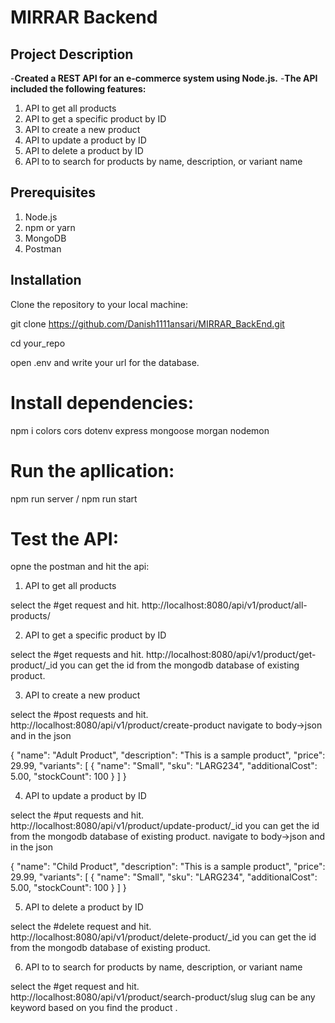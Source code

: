 # MIRRAR Backend
## Project Description 

-**Created a REST API for an e-commerce system using Node.js.** 
-**The API included the following features:**
1. API to get all products
2. API to get a specific product by ID
3. API to create a new product
4. API to update a product by ID
5. API to delete a product by ID
6. API to to search for products by name, description, or variant name

## Prerequisites
1. Node.js
2. npm or yarn
3. MongoDB
4. Postman 

## Installation

Clone the repository to your local machine:

git clone https://github.com/Danish1111ansari/MIRRAR_BackEnd.git

cd your_repo

open .env and write your url for the database.

# Install dependencies:
npm i  colors cors dotenv express mongoose morgan nodemon

# Run the apllication:
npm run server / npm run start 

# Test the API:
opne the postman and hit the api:

1. API to get all products

select the #get request and hit.
http://localhost:8080/api/v1/product/all-products/

2. API to get a specific product by ID

select the #get requests and hit.
http://localhost:8080/api/v1/product/get-product/_id
you can get the id from the mongodb database of existing product.

3. API to create a new product

select the #post requests and hit.
http://localhost:8080/api/v1/product/create-product
navigate to body->json 
and in the json 

{
  "name": "Adult Product",
  "description": "This is a sample product",
  "price": 29.99,
  "variants": [
    {
      "name": "Small",
      "sku": "LARG234",
      "additionalCost": 5.00,
      "stockCount": 100
    }
  ]
}


4. API to update a product by ID


select the #put requests and hit.
http://localhost:8080/api/v1/product/update-product/_id
you can get the id from the mongodb database of existing product.
navigate to body->json 
and in the json 

{
  "name": "Child Product",
  "description": "This is a sample product",
  "price": 29.99,
  "variants": [
{
      "name": "Small",
      "sku": "LARG234",
      "additionalCost": 5.00,
      "stockCount": 100
    }
  ]
}

5. API to delete a product by ID
   
select the #delete request and hit.
http://localhost:8080/api/v1/product/delete-product/_id
you can get the id from the mongodb database of existing product.

6. API to to search for products by name, description, or variant name


select the #get request and hit.
http://localhost:8080/api/v1/product/search-product/slug
slug can be any keyword based on you find the product .


    
